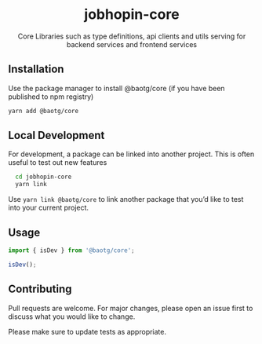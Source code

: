 <div align="center">
  <h1>jobhopin-core</h1>
  <p>Core Libraries such as type definitions, api clients and utils serving for backend services and frontend services</p>
  </div>
</div>

## Installation

Use the package manager to install @baotg/core (if you have been published to npm registry)

```bash
yarn add @baotg/core
```

## Local Development
For development, a package can be linked into another project. This is often useful to test out new features

```bash
  cd jobhopin-core
  yarn link
```

Use `yarn link @baotg/core` to link another package that you’d like to test into your current project.

## Usage

```javascript
import { isDev } from '@baotg/core';

isDev();
```

## Contributing

Pull requests are welcome. For major changes, please open an issue first to discuss what you would like to change.

Please make sure to update tests as appropriate.
